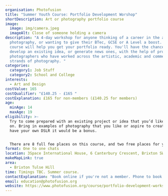 ```yaml
---
organisation: Photofusion
title: "Summer Youth Course: Portfolio Development Worshop"
shortDescription: Art or photography portfolio course
image:
  image: img/camera.jpeg
  imageAlt: Close of someone holding a camera
description: "A 4-day workshop for anyone thinking of a career in the arts or
  photography, or wanting to give their BTec, GCSE or A Level a boost. This
  course will help you get your portfolio ready. You'll have the chance to
  develop an existing idea, or generate news ones, with the help of professional
  photographers who have worked across the artistic, academic and commercial
  strands of photography. "
categories:
  category1: Job Stuff
  category2: School and College
interests:
  - Art and Design
costValue: 165
costQualifier: "£140.25 - £165 "
costExplanation: £165 for non-members (£140.25 for members)
age:
  minAge: 14
  maxAge: 19
eligibility: >-
  Try to come prepared with an existing project or idea that you’d like to work
  on. Bring in examples of photography that you like or aspire to create. If you
  have your own DSLR it would be a bonus.


  There are 8 full fee places on this course, and two free places for young people who can prove that they are eligible for free school meals.
format: One to one chats
location: 3Space International House, 6 Canterbury Crescent, Brixton SW9 7QD
makeMapLink: true
area:
  - Brixton Tulse Hill
time: Timings TBC. Summer course.
contactExplanation: "Book online if you're not a member. Phone to book if you're a member. "
email: education@photofusion.org
website: https://www.photofusion.org/course/portfolio-development-workshop/
---
```


